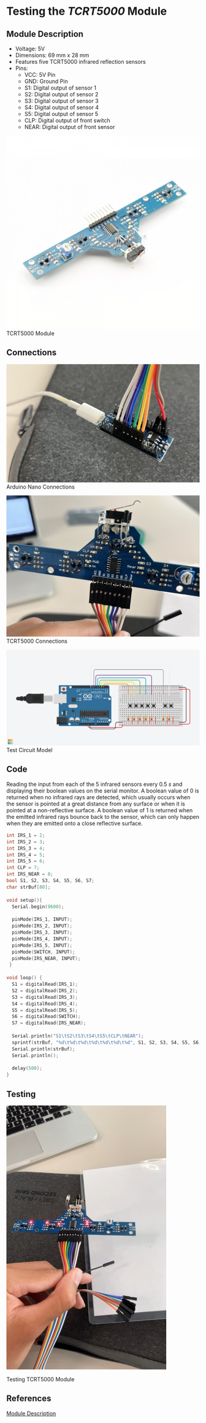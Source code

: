 # Testing the *TCRT5000* Module

## Module Description

* Voltage: 5V
* Dimensions: 69 mm x 28 mm
* Features five TCRT5000 infrared reflection sensors
* Pins:
  * VCC: 5V Pin
  * GND: Ground Pin
  * S1: Digital output of sensor 1
  * S2: Digital output of sensor 2
  * S3: Digital output of sensor 3
  * S4: Digital output of sensor 4
  * S5: Digital output of sensor 5
  * CLP: Digital output of front switch
  * NEAR: Digital output of front sensor

![TCRT5000 Module](../../media/5xlinefollower.jpg)
TCRT5000 Module

## Connections

![Arduino Nano Connections](../../media/IMG_6502.JPG)
Arduino Nano Connections

![TCRT5000 Connections](../../media/IMG_6503.JPG)
TCRT5000 Connections

![Test Circuit Model](../../media/lf_test_circuit.png)
Test Circuit Model

## Code

Reading the input from each of the 5 infrared sensors every $0.5\  s$ and displaying their boolean values on the serial monitor. A boolean value of $0$ is returned when no infrared rays are detected, which usually occurs when the sensor is pointed at a great distance from any surface or when it is pointed at a non-reflective surface. A boolean value of $1$ is returned when the emitted infrared rays bounce back to the sensor, which can only happen when they are emitted onto a close reflective surface.

```cpp
int IRS_1 = 2;
int IRS_2 = 3;
int IRS_3 = 4;
int IRS_4 = 5;
int IRS_5 = 6;
int CLP = 7;
int IRS_NEAR = 8;
bool S1, S2, S3, S4, S5, S6, S7;
char strBuf[80];

void setup(){ 
  Serial.begin(9600);

  pinMode(IRS_1, INPUT);
  pinMode(IRS_2, INPUT);
  pinMode(IRS_3, INPUT);
  pinMode(IRS_4, INPUT);
  pinMode(IRS_5, INPUT);
  pinMode(SWITCH, INPUT);
  pinMode(IRS_NEAR, INPUT);
 }
 
void loop() {
  S1 = digitalRead(IRS_1);
  S2 = digitalRead(IRS_2);
  S3 = digitalRead(IRS_3);
  S4 = digitalRead(IRS_4);
  S5 = digitalRead(IRS_5);
  S6 = digitalRead(SWITCH);
  S7 = digitalRead(IRS_NEAR);

  Serial.println("S1\tS2\tS3\tS4\tS5\tCLP\tNEAR");
  sprintf(strBuf, "%d\t%d\t%d\t%d\t%d\t%d\t%d", S1, S2, S3, S4, S5, S6, S7);
  Serial.println(strBuf);
  Serial.println();

  delay(500);
}
```

## Testing

<a href="https://youtube.com/shorts/zt0X3Zx6c1c"><img src="../../media/LF_test_ss.jpg" alt="Testing TCRT5000 Module Video"></a>

Testing TCRT5000 Module

## References

[Module Description](https://www.tinytronics.nl/shop/en/sensors/optical/infrared/5x-tcrt5000-tracking-and-object-sensor-module)
